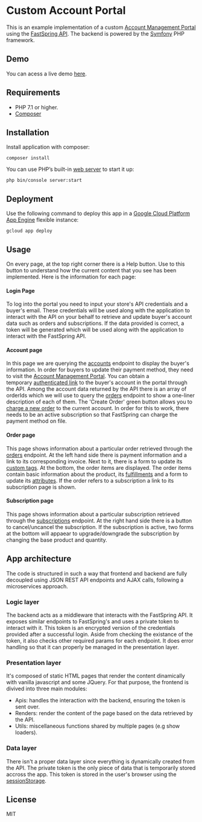 
# Custom Account Portal
This is an example implementation of a custom [Account Management Portal](https://docs.fastspring.com/customer-facing-account-management) using the [FastSpring API](https://docs.fastspring.com/integrating-with-fastspring/fastspring-api).
The backend is powered by the [Symfony](https://symfony.com) PHP framework.

## Demo
You can acess a live demo [here](https://fs-accountportal.appspot.com/login.html).

## Requirements

- PHP 7.1 or higher.
- [Composer](https://getcomposer.org/)

## Installation
Install application with composer:
```
composer install
```

You can use PHP’s built-in [web server](https://symfony.com/doc/current/setup/built_in_web_server.html) to start it up:
```
php bin/console server:start
```

## Deployment
Use the following command to deploy this app in a [Google Cloud Platform App Engine](https://cloud.google.com/appengine/) flexible instance:
```
gcloud app deploy
```

## Usage
On every page, at the top right corner there is a Help button. Use to this button to understand how the current content that you see has been implemented. Here is the information for each page:

#### Login Page
To log into the portal you need to input your store's API credentials and a buyer's email. These credentials will be used along with the application to interact with the API on your behalf to retrieve and update buyer's account data such as orders and subscriptions. If the data provided is correct, a token will be generated which will be used along with the application to interact with the FastSpring API.

#### Account page
In this page we are querying the [accounts](https://docs.fastspring.com/integrating-with-fastspring/fastspring-api/accounts) endpoint to display the buyer's information.
In order for buyers to update their payment method, they need to visit the [Account Management Portal](https://docs.fastspring.com/customer-facing-account-management). You can obtain a temporary [authenticated link](https://docs.fastspring.com/integrating-with-fastspring/fastspring-api/accounts#id-/accounts-GetauthenticatedaccountmanagementURL) to the buyer's account in the portal through the API.
Among the account data returned by the API there is an array of orderIds which we will use to query the [orders](https://docs.fastspring.com/integrating-with-fastspring/fastspring-api/orders) endpoint to show a one-liner description of each of them.
The 'Create Order' green button allows you to [charge a new order](https://docs.fastspring.com/integrating-with-fastspring/fastspring-api/orders#id-/orders-CreateNewOrderandCompletetheCharge) to the current account. In order for this to work, there needs to be an active subscription so that FastSpring can charge the payment method on file.

#### Order page
This page shows information about a particular order retrieved through the [orders](https://docs.fastspring.com/integrating-with-fastspring/fastspring-api/orders) endpoint. At the left hand side there is payment information and a link to its corresponding invoice.
Next to it, there is a form to update its [custom tags](https://docs.fastspring.com/integrating-with-fastspring/passing-and-capturing-custom-order-tags-and-product-attributes). At the bottom, the order items are displayed. The order items contain basic information about the product, its [fulfillments](https://docs.fastspring.com/products-bundles-and-subscriptions/fulfillments) and a form to update
its [attributes](https://docs.fastspring.com/integrating-with-fastspring/passing-and-capturing-custom-order-tags-and-product-attributes).
If the order refers to a subscription a link to its subscription page is shown.

#### Subscription page
This page shows information about a particular subscription retrieved through the [subscriptions](https://docs.fastspring.com/integrating-with-fastspring/fastspring-api/subscriptions) endpoint.
At the right hand side there is a button to cancel/uncancel the subscription.
If the subscription is active, two forms at the bottom will appaear to upgrade/downgrade the subscription by changing the base product and quantity.


## App architecture
The code is structured in such a way that frontend and backend are fully decoupled using JSON REST API endpoints and AJAX calls, following a microservices approach.

### Logic layer
The backend acts as a middleware that interacts with the FastSpring API. It exposes similar endpoints to FastSpring's and uses a private token to interact with it. This token is an encrypted version of the credentials provided after a successful login.
Aside from checking the existance of the token, it also checks other required params for each endpoint. It does error handling so that it can properly be managed in the presentation layer. 

### Presentation layer
It's composed of static HTML pages that render the content dinamically with vanilla javascript and some JQuery.
For that purpose, the frontend is divived into three main modules:
- Apis: handles the interaction with the backend, ensuring the token is sent over.
- Renders: render the content of the page based on the data retrieved by the API.
- Utils: miscellaneous functions shared by multiple pages (e.g show loaders).

### Data layer
There isn't a proper data layer since everything is dynamically created from the API. The private token is the only piece of data that is temporarily stored accross the app. This token is stored in the user's browser using the [sessionStorage](https://developer.mozilla.org/en-US/docs/Web/API/Window/sessionStorage).


## License
MIT
